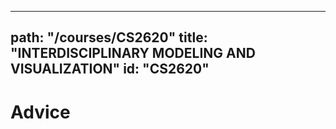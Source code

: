 
---
path: "/courses/CS2620"
title: "INTERDISCIPLINARY MODELING AND VISUALIZATION"
id: "CS2620"
---

# Advice
